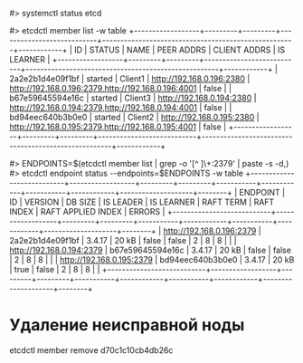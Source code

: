 #> systemctl status etcd


#> etcdctl member list -w table
+------------------+---------+---------+---------------------------+-----------------------------------------------------+------------+
|        ID        | STATUS  |  NAME   |        PEER ADDRS         |                    CLIENT ADDRS                     | IS LEARNER |
+------------------+---------+---------+---------------------------+-----------------------------------------------------+------------+
| 2a2e2b1d4e09f1bf | started | Client1 | http://192.168.0.196:2380 | http://192.168.0.196:2379,http://192.168.0.196:4001 |      false |
| b67e59645594e16c | started | Client3 | http://192.168.0.194:2380 | http://192.168.0.194:2379,http://192.168.0.194:4001 |      false |
| bd94eec640b3b0e0 | started | Client2 | http://192.168.0.195:2380 | http://192.168.0.195:2379,http://192.168.0.195:4001 |      false |
+------------------+---------+---------+---------------------------+-----------------------------------------------------+------------+



#> ENDPOINTS=$(etcdctl member list | grep -o '[^ ]\+:2379' | paste -s -d,)
#> etcdctl endpoint status --endpoints=$ENDPOINTS -w table
+---------------------------+------------------+---------+---------+-----------+------------+-----------+------------+--------------------+--------+
|         ENDPOINT          |        ID        | VERSION | DB SIZE | IS LEADER | IS LEARNER | RAFT TERM | RAFT INDEX | RAFT APPLIED INDEX | ERRORS |
+---------------------------+------------------+---------+---------+-----------+------------+-----------+------------+--------------------+--------+
| http://192.168.0.196:2379 | 2a2e2b1d4e09f1bf |  3.4.17 |   20 kB |     false |      false |         2 |          8 |                  8 |        |
| http://192.168.0.194:2379 | b67e59645594e16c |  3.4.17 |   20 kB |     false |      false |         2 |          8 |                  8 |        |
| http://192.168.0.195:2379 | bd94eec640b3b0e0 |  3.4.17 |   20 kB |      true |      false |         2 |          8 |                  8 |        |
+---------------------------+------------------+---------+---------+-----------+------------+-----------+------------+--------------------+--------+

# Удаление неисправной ноды
etcdctl member remove d70c1c10cb4db26c  

